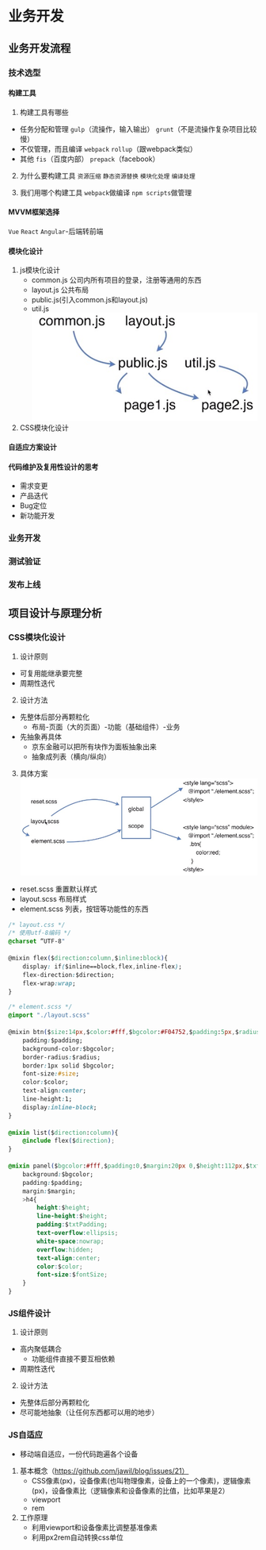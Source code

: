 # 业务开发

## 业务开发流程

### 技术选型

#### 构建工具
1. 构建工具有哪些
- 任务分配和管理
`gulp`（流操作，输入输出）
`grunt`（不是流操作复杂项目比较慢）
- 不仅管理，而且编译
`webpack`
`rollup`（跟webpack类似）
- 其他
`fis`（百度内部）
`prepack`（facebook）

2. 为什么要构建工具
`资源压缩` `静态资源替换` `模块化处理` `编译处理`

3. 我们用哪个构建工具
`webpack`做编译 `npm scripts`做管理

#### MVVM框架选择
`Vue`
`React`
`Angular`-后端转前端
#### 模块化设计
1. js模块化设计
    - common.js 公司内所有项目的登录，注册等通用的东西
    - layout.js 公共布局
    - public.js(引入common.js和layout.js)
    - util.js
    ![模块化设计](./img/module-design.jpg)
2. CSS模块化设计
#### 自适应方案设计



#### 代码维护及复用性设计的思考
- 需求变更
- 产品迭代
- Bug定位
- 新功能开发


### 业务开发

### 测试验证

### 发布上线


## 项目设计与原理分析

### CSS模块化设计

1. 设计原则
- 可复用能继承要完整
- 周期性迭代

2. 设计方法
- 先整体后部分再颗粒化
    - 布局-页面（大的页面）-功能（基础组件）-业务
- 先抽象再具体
    - 京东金融可以把所有块作为面板抽象出来
    - 抽象成列表（横向/纵向）

3. 具体方案
![css模块化](./img/css-modules.jpg)
- reset.scss 重置默认样式
- layout.scss 布局样式
- element.scss 列表，按钮等功能性的东西

```css
/* layout.css */
/* 使用utf-8编码 */
@charset “UTF-8"

@mixin flex($direction:column,$inline:block){
    display: if($inline==block,flex,inline-flex);
    flex-direction:$direction;
    flex-wrap:wrap;
}
```

```css
/* element.scss */
@import "./layout.scss"

@mixin btn($size:14px,$color:#fff,$bgcolor:#F04752,$padding:5px,$radius:5px){
    padding:$padding;
    background-color:$bgcolor;
    border-radius:$radius;
    border:1px solid $bgcolor;
    font-size:#size;
    color:$color;
    text-align:center;
    line-height:1;
    display:inline-block;
}

@mixin list($direction:column){
    @include flex($direction);
}

@mixin panel($bgcolor:#fff,$padding:0,$margin:20px 0,$height:112px,$txtPadding:0 32px,$color:#333,$fontSize:32px){
    background:$bgcolor;
    padding:$padding;
    margin:$margin;
    >h4{
        height:$height;
        line-height:$height;
        padding:$txtPadding;
        text-overflow:ellipsis;
        white-space:nowrap;
        overflow:hidden;
        text-align:center;
        color:$color;
        font-size:$fontSize;
    }
}

```

### JS组件设计
1. 设计原则
- 高内聚低耦合
    - 功能组件直接不要互相依赖
- 周期性迭代
2. 设计方法
- 先整体后部分再颗粒化
- 尽可能地抽象（让任何东西都可以用的地步）

### JS自适应
- 移动端自适应，一份代码跑遍各个设备
1. 基本概念（https://github.com/jawil/blog/issues/21）
    - CSS像素(px)，设备像素(也叫物理像素，设备上的一个像素)，逻辑像素(px)，设备像素比（逻辑像素和设备像素的比值，比如苹果是2）
    - viewport
    - rem
2. 工作原理
    - 利用viewport和设备像素比调整基准像素
    - 利用px2rem自动转换css单位